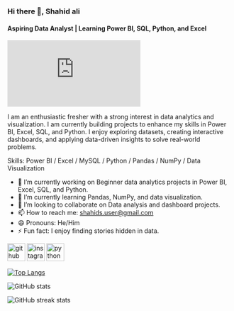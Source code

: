 ### Hi there 👋, Shahid ali
#### Aspiring Data Analyst | Learning Power BI, SQL, Python, and Excel
![Aspiring Data Analyst | Learning Power BI, SQL, Python, and Excel](https://www.freepik.com/free-vector/blue-polygon-dark-background-social-template_16340578.htm#fromView=keyword&page=1&position=29&uuid=6feacecb-5501-4020-80c7-e9f3ef1be2c9&query=Data+Analyst+Linkedin+Banner)

I am an enthusiastic fresher with a strong interest in data analytics and visualization. I am currently building projects to enhance my skills in Power BI, Excel, SQL, and Python. I enjoy exploring datasets, creating interactive dashboards, and applying data-driven insights to solve real-world problems.

Skills: Power BI / Excel / MySQL / Python / Pandas / NumPy / Data Visualization

- 🔭 I’m currently working on Beginner data analytics projects in Power BI, Excel, SQL, and Python. 
- 🌱 I’m currently learning Pandas, NumPy, and data visualization. 
- 👯 I’m looking to collaborate on Data analysis and dashboard projects. 
- 📫 How to reach me: shahids.user@gmail.com 
- 😄 Pronouns: He/Him 
- ⚡ Fun fact: I enjoy finding stories hidden in data. 


[<img src='https://cdn.jsdelivr.net/npm/simple-icons@3.0.1/icons/github.svg' alt='github' height='40'>](https://github.com/shahidali0101)  [<img src='https://cdn.jsdelivr.net/npm/simple-icons@3.0.1/icons/instagram.svg' alt='instagram' height='40'>](https://www.instagram.com/_sha.hid/)  [<img src='https://cdn.jsdelivr.net/npm/simple-icons@3.0.1/icons/python.svg' alt='python' height='40'>](https://icons8.com/icon/pIJdjOoL6KfU/python)  

[![Top Langs](https://github-readme-stats.vercel.app/api/top-langs/?username=shahidali0101)](https://github.com/anuraghazra/github-readme-stats)

![GitHub stats](https://github-readme-stats.vercel.app/api?username=shahidali0101&show_icons=true)  

![GitHub streak stats](https://streak-stats.demolab.com/?user=shahidali0101)  
